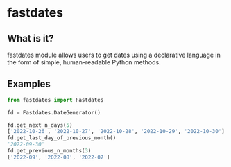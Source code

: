 # fastdates

## What is it?
fastdates module allows users to get dates using a declarative language in the form of simple, human-readable Python methods. 

## Examples

```python
from fastdates import Fastdates

fd = Fastdates.DateGenerator()

fd.get_next_n_days(5)
['2022-10-26', '2022-10-27', '2022-10-28', '2022-10-29', '2022-10-30']
fd.get_last_day_of_previous_month()
'2022-09-30'
fd.get_previous_n_months(3)
['2022-09', '2022-08', '2022-07']
```